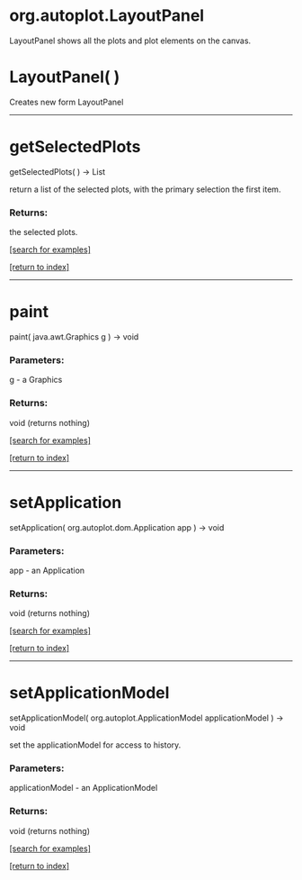 # org.autoplot.LayoutPanel

LayoutPanel shows all the plots and plot elements on the canvas.

# LayoutPanel( )
Creates new form LayoutPanel

***
<a name="getSelectedPlots"></a>
# getSelectedPlots
getSelectedPlots(  ) &rarr; List

return a list of the selected plots, with the primary selection the first
 item.

### Returns:
the selected plots.

<a href="https://github.com/autoplot/dev/search?q=getSelectedPlots&unscoped_q=getSelectedPlots">[search for examples]</a>

<a href="https://github.com/autoplot/documentation/blob/master/javadoc/index-all.md">[return to index]</a>

***
<a name="paint"></a>
# paint
paint( java.awt.Graphics g ) &rarr; void



### Parameters:
g - a Graphics

### Returns:
void (returns nothing)


<a href="https://github.com/autoplot/dev/search?q=paint&unscoped_q=paint">[search for examples]</a>

<a href="https://github.com/autoplot/documentation/blob/master/javadoc/index-all.md">[return to index]</a>

***
<a name="setApplication"></a>
# setApplication
setApplication( org.autoplot.dom.Application app ) &rarr; void



### Parameters:
app - an Application

### Returns:
void (returns nothing)


<a href="https://github.com/autoplot/dev/search?q=setApplication&unscoped_q=setApplication">[search for examples]</a>

<a href="https://github.com/autoplot/documentation/blob/master/javadoc/index-all.md">[return to index]</a>

***
<a name="setApplicationModel"></a>
# setApplicationModel
setApplicationModel( org.autoplot.ApplicationModel applicationModel ) &rarr; void

set the applicationModel for access to history.

### Parameters:
applicationModel - an ApplicationModel

### Returns:
void (returns nothing)


<a href="https://github.com/autoplot/dev/search?q=setApplicationModel&unscoped_q=setApplicationModel">[search for examples]</a>

<a href="https://github.com/autoplot/documentation/blob/master/javadoc/index-all.md">[return to index]</a>

